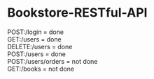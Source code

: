 # Bookstore-RESTful-API
POST:/login = done <br />
GET:/users = done <br />
DELETE:/users = done <br />
POST:/users = done <br />
POST:/users/orders = not done <br />
GET:/books = not done <br />
